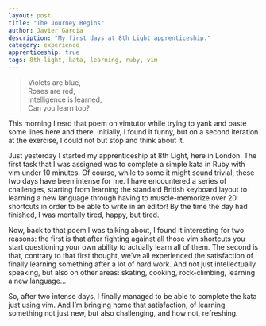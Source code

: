 ```yaml
---
layout: post
title: "The Journey Begins"
author: Javier Garcia
description: "My first days at 8th Light apprenticeship."
category: experience
apprenticeship: true
tags: 8th-light, kata, learning, ruby, vim
---
```


> Violets are blue,  
> Roses are red,  
> Intelligence is learned,  
> Can you learn too?  

This morning I read that poem on vimtutor while trying to yank and paste some lines here and there. Initially, I found it funny, but on a second iteration at the exercise, I could not but stop and think about it.

Just yesterday I started my apprenticeship at 8th Light, here in London. The first task that I was assigned was to complete a simple kata in Ruby with vim under 10 minutes. Of course, while to some it might sound trivial, these two days have been intense for me. I have encountered a series of challenges, starting from learning the standard British keyboard layout to learning a new language through having to muscle-memorize over 20 shortcuts in order to be able to write in an editor! By the time the day had finished, I was mentally tired, happy, but tired.

Now, back to that poem I was talking about, I found it interesting for two reasons: the first is that after fighting against all those vim shortcuts you start questioning your own ability to actually learn all of them. The second is that, contrary to that first thought, we’ve all experienced the satisfaction of finally learning something after a lot of hard work. And not just intellectually speaking, but also on other areas: skating, cooking, rock-climbing, learning a new language…

So, after two intense days, I finally managed to be able to complete the kata just using vim. And I’m bringing home that satisfaction, of learning something not just new, but also challenging, and how not, refreshing.